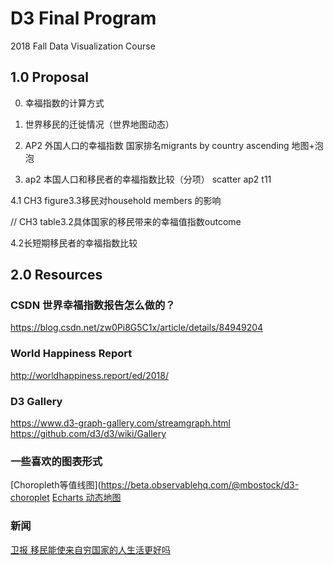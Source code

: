 # D3 Final Program
2018 Fall Data Visualization Course

## 1.0 Proposal
0. 幸福指数的计算方式

1. 世界移民的迁徙情况（世界地图动态）

2. AP2 外国人口的幸福指数 国家排名migrants by country ascending  地图+泡泡

3. ap2 本国人口和移民者的幸福指数比较（分项）    scatter ap2 t11

4.1 CH3 figure3.3移民对household members 的影响

   // CH3 table3.2具体国家的移民带来的幸福值指数outcome

4.2长短期移民者的幸福指数比较

## 2.0 Resources

### CSDN 世界幸福指数报告怎么做的？
https://blog.csdn.net/zw0Pi8G5C1x/article/details/84949204

### World Happiness Report
http://worldhappiness.report/ed/2018/

### D3 Gallery
https://www.d3-graph-gallery.com/streamgraph.html
https://github.com/d3/d3/wiki/Gallery

### 一些喜欢的图表形式

[Choropleth等值线图](https://beta.observablehq.com/@mbostock/d3-choroplet
[Echarts 动态地图](http://www.echartsjs.com/examples/editor.html?c=lines3d-flights-gl&gl=1&theme=light)
### 新闻
[卫报 移民能使来自穷国家的人生活更好吗](https://www.theguardian.com/global-development/2013/sep/13/migration-improve-life-people-poor-countries)
